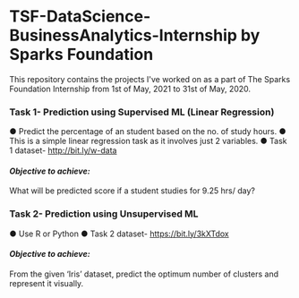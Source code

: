 # TSF-DataScience-BusinessAnalytics-Internship by Sparks Foundation

This repository contains the projects I've worked on as a part of The Sparks Foundation Internship from 1st of May, 2021 to 31st of May, 2020.

### Task 1- Prediction using Supervised ML (Linear Regression)
● Predict the percentage of an student based on the no. of study hours.
● This is a simple linear regression task as it involves just 2 variables.
● Task 1 dataset- http://bit.ly/w-data

#### *Objective to achieve:*
What will be predicted score if a student studies for 9.25 hrs/ day?



### Task 2- Prediction using Unsupervised ML
● Use R or Python
● Task 2 dataset- https://bit.ly/3kXTdox

#### *Objective to achieve:*
From the given ‘Iris’ dataset, predict the optimum number of clusters and represent it visually.




